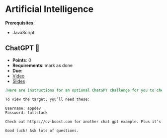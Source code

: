 # Artificial Intelligence

**Prerequisites**:
- JavaScript

<!-- TODO: overview -->

<!-- TODO: prompting tips -->

## ChatGPT 🧠
<!-- TODO: maybe split up this lesson? -->
- **Points**: 0 
- **Requirements**: mark as done
- **Due**:
- [Video](https://www.youtube.com/watch?v=0j097m8M4T4)
- [Slides](https://bit.ly/49ztZXD)
```md
[Here are instructions for an optional ChatGPT challenge for you to chew on.](https://gist.github.com/raghubetina/63ea9855a0c4abc6ed3dab603a1a27e8)

To view the target, you’ll need these:

Username: appdev
Password: fullstack

Check out https://cv-boost.com for another chat gpt example. Plus it’s open source!

Good luck! Ask lots of questions.
```
